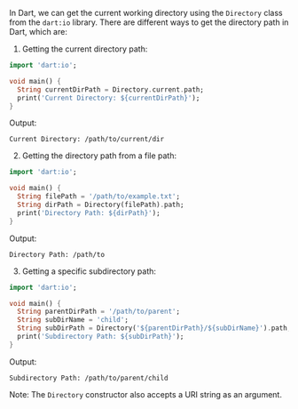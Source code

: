 In Dart, we can get the current working directory using the `Directory` class from the `dart:io` library. There are different ways to get the directory path in Dart, which are:

1. Getting the current directory path:

```dart
import 'dart:io';

void main() {
  String currentDirPath = Directory.current.path;
  print('Current Directory: ${currentDirPath}');
}
```

Output:
```
Current Directory: /path/to/current/dir
```

2. Getting the directory path from a file path:

```dart
import 'dart:io';

void main() {
  String filePath = '/path/to/example.txt';
  String dirPath = Directory(filePath).path;
  print('Directory Path: ${dirPath}');
}
```

Output:
```
Directory Path: /path/to
```

3. Getting a specific subdirectory path:

```dart
import 'dart:io';

void main() {
  String parentDirPath = '/path/to/parent';
  String subDirName = 'child';
  String subDirPath = Directory('${parentDirPath}/${subDirName}').path;
  print('Subdirectory Path: ${subDirPath}');
}
```

Output:
```
Subdirectory Path: /path/to/parent/child
```

Note: The `Directory` constructor also accepts a URI string as an argument.